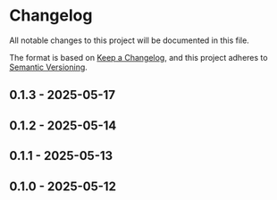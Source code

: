 # Changelog

All notable changes to this project will be documented in this file.

The format is based on [Keep a Changelog](https://keepachangelog.com/en/1.0.0/),
and this project adheres to [Semantic Versioning](https://semver.org/spec/v2.0.0.html).

## 0.1.3 - 2025-05-17

## 0.1.2 - 2025-05-14

## 0.1.1 - 2025-05-13

## 0.1.0 - 2025-05-12
